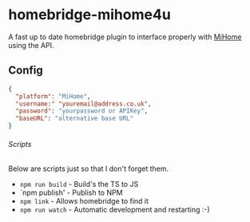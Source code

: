 # homebridge-mihome4u
A fast up to date homebridge plugin to interface properly with [MiHome](https://mihome4u.co.uk) using the API.
## Config
```json
{
  "platform": "MiHome",
  "username:" "youremail@address.co.uk",
  "password": "yourpassword or APIKey",
  "baseURL": "alternative base URL"
}
```

###### Scripts
Below are scripts just so that I don't forget them.
- `npm run build` - Build's the TS to JS
- `npm publish' - Publish to NPM
- `npm link` - Allows homebridge to find it
- `npm run watch` - Automatic development and restarting :-)
